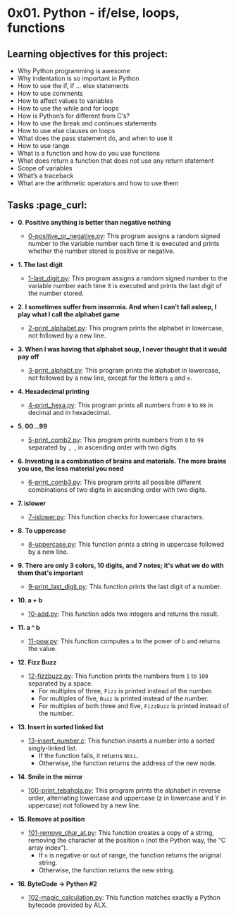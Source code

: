 # 0x01. Python - if/else, loops, functions

## Learning objectives for this project:
- Why Python programming is awesome
- Why indentation is so important in Python
- How to use the if, if ... else statements
- How to use comments
- How to affect values to variables
- How to use the while and for loops
- How is Python’s for different from C‘s?
- How to use the break and continues statements
- How to use else clauses on loops
- What does the pass statement do, and when to use it
- How to use range
- What is a function and how do you use functions
- What does return a function that does not use any return statement
- Scope of variables
- What’s a traceback
- What are the arithmetic operators and how to use them

## Tasks :page_curl:
- **0. Positive anything is better than negative nothing**
	- [0-positive_or_negative.py](./0-positive_or_negative.py): This program assigns a random signed number to the variable number each time it is executed and prints whether the number stored is positive or negative.

- **1. The last digit**
	- [1-last_digit.py](./1-last_digit.py): This program assigns a random signed number to the variable number each time it is executed and prints the last digit of the number stored.

- **2. I sometimes suffer from insomnia. And when I can't fall asleep, I play what I call the alphabet game**
	- [2-print_alphabet.py](./2-print_alphabet.py): This program prints the alphabet in lowercase, not followed by a new line.

- **3. When I was having that alphabet soup, I never thought that it would pay off**
	- [3-print_alphabt.py](./3-print_alphabt.py): This program prints the alphabet in lowercase, not followed by a new line, except for the letters `q` and `e`.

- **4. Hexadecimal printing**
	- [4-print_hexa.py](./4-print_hexa.py): This program prints all numbers from `0` to `98` in decimal and in hexadecimal.

- **5. 00...99**
	- [5-print_comb2.py](./5-print_comb2.py): This program prints numbers from `0` to `99` separated by `, `, in ascending order with two digits.

- **6. Inventing is a combination of brains and materials. The more brains you use, the less material you need**
	- [6-print_comb3.py](./6-print_comb3.py): This program prints all possible different combinations of two digits in ascending order with two digits.

- **7. islower**
	- [7-islower.py](./7-islower.py): This function checks for lowercase characters.

- **8. To uppercase**
	- [8-uppercase.py](./8-uppercase.py): This function prints a string in uppercase followed by a new line.

- **9. There are only 3 colors, 10 digits, and 7 notes; it's what we do with them that's important**
	- [9-print_last_digit.py](./9-print_last_digit.py): This function prints the last digit of a number.

- **10. a + b**
	- [10-add.py](./10-add.py): This function adds two integers and returns the result.

- **11. a ^ b**
	- [11-pow.py](./11-pow.py): This function computes `a` to the power of `b` and returns the value.

- **12. Fizz Buzz**
	- [12-fizzbuzz.py](./12-fizzbuzz.py): This function prints the numbers from `1` to `100` separated by a space.
		- For multiples of three, `Fizz` is printed instead of the number.
		- For multiples of five, `Buzz` is printed instead of the number.
		- For multiples of both three and five, `FizzBuzz` is printed instead of the number.

- **13. Insert in sorted linked list**
	- [13-insert_number.c](./13-insert_number.c): This function inserts a number into a sorted singly-linked list.
		- If the function fails, it returns `NULL`.
		- Otherwise, the function returns the address of the new node.

- **14. Smile in the mirror**
	- [100-print_tebahpla.py](./100-print_tebahpla.py): This program prints the alphabet in reverse order, alternating lowercase and uppercase (z in lowercase and Y in uppercase) not followed by a new line.

- **15. Remove at position**
	- [101-remove_char_at.py](./101-remove_char_at.py): This function creates a copy of a string, removing the character at the position `n` (not the Python way, the “C array index”).
		- If `n` is negative or out of range, the function returns the original string.
		- Otherwise, the function returns the new string.

- **16. ByteCode -> Python #2**
	- [102-magic_calculation.py](./102-magic_calculation.py): This function matches exactly a Python bytecode provided by ALX.